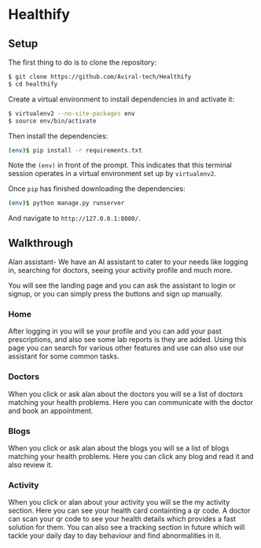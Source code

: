 # Healthify

## Setup

The first thing to do is to clone the repository:

```sh
$ git clone https://github.com/Aviral-tech/Healthify
$ cd healthify
```

Create a virtual environment to install dependencies in and activate it:

```sh
$ virtualenv2 --no-site-packages env
$ source env/bin/activate
```

Then install the dependencies:

```sh
(env)$ pip install -r requirements.txt
```
Note the `(env)` in front of the prompt. This indicates that this terminal
session operates in a virtual environment set up by `virtualenv2`.

Once `pip` has finished downloading the dependencies:
```sh
(env)$ python manage.py runserver
```
And navigate to `http://127.0.0.1:8000/`.

## Walkthrough
Alan assistant- We have an AI assistant to cater to your needs like logging in, searching for doctors, seeing your activity profile and much more.

You will see the landing page and you can ask the assistant to login or signup, or you can simply press the buttons and sign up manually. 

### Home

After logging in you will se your profile and you can add your past prescriptions, and also see some lab reports is they are added. Using this page you can search for various other features
and use can also use our assistant for some common tasks.

### Doctors

When you click or ask alan about the doctors you will se a list of doctors matching your health problems. Here you can communicate with the doctor and book an appointment.

### Blogs

When you click or ask alan about the blogs you will se a list of blogs matching your health problems. Here you can click any blog and read it and also review it.

### Activity

When you click or alan about your activity you will se the my activity section. Here you can see your health card containting a qr code. A doctor can scan your qr code to see 
your health details which provides a fast solution for them. You can also see a tracking section in future which will tackle your daily day to day behaviour and find abnormalities in it.



